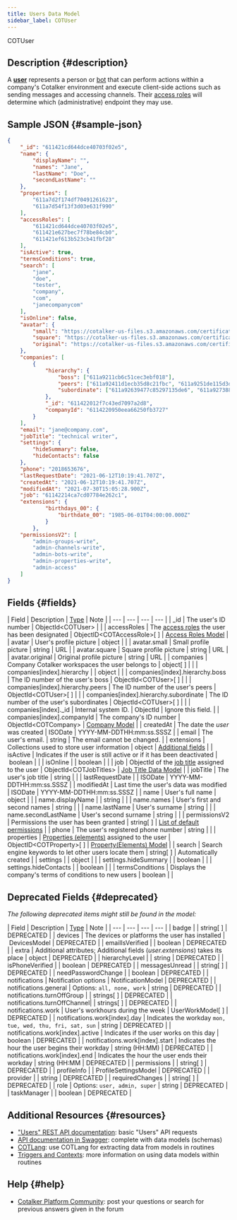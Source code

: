 ```yaml
---
title: Users Data Model
sidebar_label: COTUser
---
```


<span className="hero__subtitle">COTUser</span>


## Description {#description}

A [__user__](/docs/documentation/admin/users) represents a person or [bot](/docs/documentation/admin/admin_bots) that can perform actions within a company's Cotalker environment and execute client-side actions such as sending messages and accessing channels. Their [access roles](/docs/documentation/admin/admin_accessrole) will determine which (administrative) endpoint they may use.

## Sample JSON {#sample-json}

```json
{
    "_id": "611421cd644dce40703f02e5",
    "name": {
        "displayName": "",
        "names": "Jane",
        "lastName": "Doe",
        "secondLastName": ""
    },
    "properties": [
        "611a7d2f174df70491261623",
        "611a7d54f13f3d03e631f990"
    ],
    "accessRoles": [
        "611421cd644dce40703f02e5",
        "611421e627bec7f78be84cb0",
        "611421ef613b523cb41fbf28"
    ],
    "isActive": true,
    "termsConditions": true,
    "search": [
        "jane",
        "doe",
        "tester",
        "company",
        "com",
        "janecompanycom"
    ],
    "isOnline": false,
    "avatar": {
        "small": "https://cotalker-us-files.s3.amazonaws.com/certificationworld/image/v4_611421cd644dce40703f02e5/small/profile-jane-doe.jpeg",
        "square": "https://cotalker-us-files.s3.amazonaws.com/certificationworld/image/v4_611421cd644dce40703f02e5/square/profile-jane-doe.jpeg",
        "original": "https://cotalker-us-files.s3.amazonaws.com/certificationworld/image/v4_611421cd644dce40703f02e5/original/profile-jane-doe.jpeg"
    },
    "companies": [
        {
            "hierarchy": {
                "boss": ["611a9211cb6c51cec3ebf018"],
                "peers": ["611a92411d1ecb35d8c21fbc", "611a9251de115d3d72041b24"],
                "subordinate": ["611a92639477c85297135de6", "611a92738822372137e26c70"]
            },
            "_id": "611422012f7c43ed7097a2d8",
            "companyId": "6114220950eea66250fb3727"
        }
    ],
    "email": "jane@company.com",
    "jobTitle": "technical writer",
    "settings": {
        "hideSummary": false,
        "hideContacts": false
    },
    "phone": "2018653676",
    "lastRequestDate": "2021-06-12T10:19:41.707Z",
    "createdAt": "2021-06-12T10:19:41.707Z",
    "modifiedAt": "2021-07-30T15:05:28.900Z",
    "job": "61142214ca7cd07784e262c1",
    "extensions": {
            "birthdays_00": {
                "birthdate_00": "1985-06-01T04:00:00.000Z"
            }
        },
    "permissionsV2": [
        "admin-groups-write",
        "admin-channels-write",
        "admin-bots-write",
        "admin-properties-write",
        "admin-access"
    ]
}
```


## Fields {#fields}

| Field | Description | [Type](/docs/documentation/models/overview_model#data-types) | Note |
| --- | --- | --- | --- |
| _id | The user's ID number | ObjectId<COTUser\> | |
| accessRoles | The [access roles](/docs/documentation/admin/admin_accessrole) the user has been designated | ObjectID<COTAccessRole\>[ ] | [Access Roles Model](/docs/documentation/models/users/model_accessroles) |
| avatar | User's profile picture | object | |
| avatar.small | Small profile picture | string | URL |
| avatar.square | Square profile picture | string | URL |
| avatar.original | Original profile picture | string | URL |
| companies | Company Cotalker workspaces the user belongs to | object[ ] | |
| companies[index].hierarchy | | object | |
| companies[index].hierarchy.boss | The ID number of the user's boss | ObjectId<COTUser\>[ ] | |
| companies[index].hierarchy.peers | The ID number of the user's peers | ObjectId<COTUser\>[ ] | |
| companies[index].hierarchy.subordinate | The ID number of the user's subordinates | ObjectId<COTUser\>[ ] | |
| companies[index]._id | Internal system ID. | ObjectId | Ignore this field. |
| companies[index].companyId | The company's ID number | ObjectId<COTCompany\> | [Company Model](/docs/documentation/models/model_company) |
| createdAt | The date the _user_ was created | ISODate | YYYY-MM-DDTHH:mm:ss.SSSZ |
| email | The user's email. | string | The email cannot be changed. |
| extensions | Collections used to store user information | object | [Additional fields](/docs/documentation/admin/users#additional-fields) |
| isActive | Indicates if the user is still active or if it has been deactivated | boolean | |
| isOnline | | boolean | |
| job | ObjectId of the [job title](/docs/documentation/admin/admin_jobtitles) assigned to the user | ObjectId<COTJobTitles\> | [Job Title Data Model](/docs/documentation/models/users/model_jobtitles) |
| jobTitle | The user's job title | string | |
| lastRequestDate | | ISODate | YYYY-MM-DDTHH:mm:ss.SSSZ |
| modifiedAt | Last time the user's data was modified | ISODate | YYYY-MM-DDTHH:mm:ss.SSSZ |
| name | User's full name | object | |
| name.displayName | | string | |
| name.names | User's first and second names | string | |
| name.lastName | User's surname | string | |
| name.secondLastName | User's second surname | string | |
| permissionsV2 | Permissions the user has been granted | string[ ] | [List of default permissions](/docs/documentation/admin/admin_accessrole#default-permissions) |
| phone | The user's registered phone number | string | |
| properties | [Properties (elements)](/docs/documentation/client/basic_concepts#elements) assigned to the user | ObjectID<COTProperty\>[ ] | [Property(Elements) Model](/docs/documentation/models/databases/model_properties) |
| search | Search engine keywords to let other users locate them | string[ ] | Automatically created |
| settings | | object | |
| settings.hideSummary | | boolean | |
| settings.hideContacts | | boolean | |
| termsConditions | Displays the company's terms of conditions to new users | boolean | |

## Deprecated Fields {#deprecated}
_The following deprecated items might still be found in the model:_

| Field | Description | [Type](/docs/documentation/models/overview_model#data-types) | Note |
| --- | --- | --- | --- |
| badge | | string[ ] | DEPRECATED |
| devices | The devices or platforms the user has installed | DevicesModel | DEPRECATED |
| emailIsVerified | | boolean | DEPRECATED |
| extra | Additional attributes; Additional fields (_user.extensions_) takes its place | object | DEPRECATED |
| hierarchyLevel | | string | DEPRECATED |
| isPhoneVerified | | boolean | DEPRECATED |
| messagesUnread | | string[ ] | DEPRECATED |
| needPasswordChange | | boolean | DEPRECATED |
| notifications | Notification options | NotificationModel | DEPRECATED |
| notifications.general | Options: `all, none, work` | string | DEPRECATED |
| notifications.turnOffGroup | | strings[ ] | DEPRECATED |
| notifications.turnOffChannel| | strings[ ] | DEPRECATED |
| notifications.work | User's workhours during the week | UserWorkModel[ ] | DEPRECATED |
| notifications.work[index].day | Indicates the workday `mon, tue, wed, thu, fri, sat, sun` | string | DEPRECATED |
| notifications.work[index].active | Indicates if the user works on this day | boolean | DEPRECATED |
| notifications.work[index].start | Indicates the hour the user begins their workday | string (HH:MM) | DEPRECATED |
| notifications.work[index].end | Indicates the hour the user ends their workday | string (HH:MM | DEPRECATED |
| permissions | | string[ ] | DEPRECATED |
| profileInfo | | ProfileSettingsModel | DEPRECATED |
| provider | | string | DEPRECATED |
| requiredChanges | | string[ ] | DEPRECATED |
| role | Options: `user, admin, super` | string | DEPRECATED |
| taskManager | | boolean | DEPRECATED |

## Additional Resources {#resources}

- ["Users" REST API documentation](/docs/documentation/api/users/users): basic "Users" API requests
- [API documentation in Swagger](https://www.cotalker.com/swagger/core/?key=woubtjf4olr0t4zgutuwn6scbcm6hd3qh1cgl5obmohpbm3mfublnwcvv67lodgjvd3h86s9ppshtvmf95gepsqh6nizq9liu7f): complete with data models (schemas)
- [COTLang](/docs/documentation/automation/admin_cotlang): use COTLang for extracting data from models in routines
- [Triggers and Contexts](/docs/documentation/automation/triggers_and_contexts): more information on using data models within routines

## Help {#help}

- [Cotalker Platform Community](https://github.com/Cotalker/documentation/discussions): post your questions or search for previous answers given in the forum

